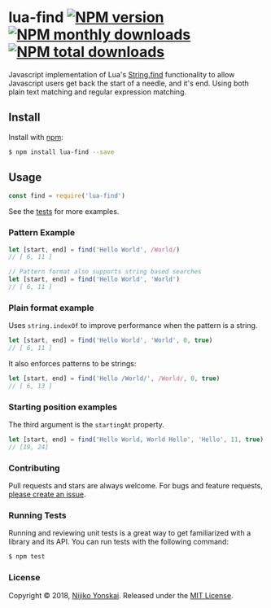 # lua-find [![NPM version](https://img.shields.io/npm/v/lua-find.svg?style=flat)](https://www.npmjs.com/package/lua-find) [![NPM monthly downloads](https://img.shields.io/npm/dm/lua-find.svg?style=flat)](https://npmjs.org/package/lua-find) [![NPM total downloads](https://img.shields.io/npm/dt/lua-find.svg?style=flat)](https://npmjs.org/package/lua-find)

Javascript implementation of Lua's [String.find](http://lua-users.org/wiki/StringLibraryTutorial) functionality to allow Javascript users get back the start of a needle, and it's end. Using both plain text matching and regular expression matching.

## Install

Install with [npm](https://www.npmjs.com/):

```bash
$ npm install lua-find --save
```

## Usage

```js
const find = require('lua-find')
```

See the [tests](./test.js) for more examples.

### Pattern Example

```js
let [start, end] = find('Hello World', /World/)
// [ 6, 11 ]
```

```js
// Pattern format also supports string based searches
let [start, end] = find('Hello World', 'World')
// [ 6, 11 ]
```

### Plain format example

Uses `string.indexOf` to improve performance when the pattern is a string.

```js
let [start, end] = find('Hello World', 'World', 0, true)
// [ 6, 11 ]
```

It also enforces patterns to be strings:

```js
let [start, end] = find('Hello /World/', /World/, 0, true) 
// [ 6, 13 ]
```

### Starting position examples

The third argument is the `startingAt` property.

```js
let [start, end] = find('Hello World, World Hello', 'Hello', 11, true)
// [19, 24]
```

### Contributing

Pull requests and stars are always welcome. For bugs and feature requests, [please create an issue](../../issues/new).

### Running Tests

Running and reviewing unit tests is a great way to get familiarized with a library and its API. You can run tests with the following command:

```sh
$ npm test
```

### License

Copyright © 2018, [Nijiko Yonskai](https://github.com/nijikokun).
Released under the [MIT License](LICENSE).
